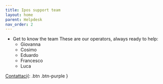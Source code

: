 ```yaml
---
title: Ipos support team
layout: home
parent: Helpdesk
nav_order: 2
---
```


* Get to know the team
These are our operators, always ready to help:
   - Giovanna
   - Cosimo
   - Eduardo
   - Francesco
   - Luca

[Contattaci](https://just-the-docs.com){: .btn .btn-purple }
